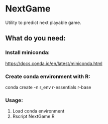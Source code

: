 # **NextGame**
Utility to predict next playable game.

## What do you need:

### Install miniconda:

https://docs.conda.io/en/latest/miniconda.html

### Create conda environment with R:

conda create -n r_env r-essentials r-base

### Usage:

1. Load conda environment
2. Rscript NextGame.R 




